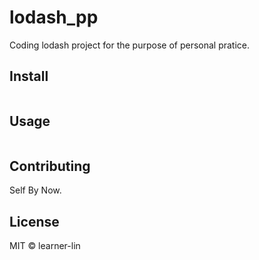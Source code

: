 # lodash_pp

Coding lodash project for the purpose of personal pratice.

## Install

```

```

## Usage

```

```

## Contributing

Self By Now.

## License

MIT © learner-lin